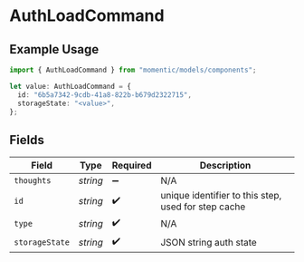 # AuthLoadCommand

## Example Usage

```typescript
import { AuthLoadCommand } from "momentic/models/components";

let value: AuthLoadCommand = {
  id: "6b5a7342-9cdb-41a8-822b-b679d2322715",
  storageState: "<value>",
};
```

## Fields

| Field                                               | Type                                                | Required                                            | Description                                         |
| --------------------------------------------------- | --------------------------------------------------- | --------------------------------------------------- | --------------------------------------------------- |
| `thoughts`                                          | *string*                                            | :heavy_minus_sign:                                  | N/A                                                 |
| `id`                                                | *string*                                            | :heavy_check_mark:                                  | unique identifier to this step, used for step cache |
| `type`                                              | *string*                                            | :heavy_check_mark:                                  | N/A                                                 |
| `storageState`                                      | *string*                                            | :heavy_check_mark:                                  | JSON string auth state                              |